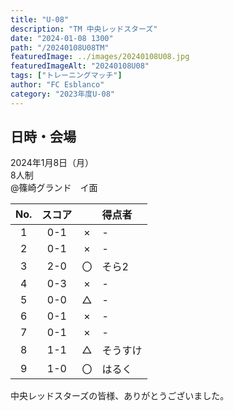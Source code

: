 ```yaml
---
title: "U-08"
description: "TM 中央レッドスターズ"
date: "2024-01-08 1300"
path: "/20240108U08TM"
featuredImage: ../images/20240108U08.jpg
featuredImageAlt: "20240108U08"
tags: ["トレーニングマッチ"]
author: "FC Esblanco"
category: "2023年度U-08"
---
```


## 日時・会場

2024年1月8日（月）<br>
8人制<br>
@篠崎グランド　イ面

| No.| スコア |   | 得点者  |
|:--:|:------:|:-:|:--------|
| 1  | 0-1 | × |-|
| 2  | 0-1 | × |-|
| 3  | 2-0 | 〇 |そら2|
| 4  | 0-3 | × |-|
| 5  | 0-0 | △ |-|
| 6  | 0-1 | × |-|
| 7  | 0-1 | × |-|
| 8  | 1-1 | △ |そうすけ|
| 9  | 1-0 | 〇 |はるく|

中央レッドスターズの皆様、ありがとうございました。

